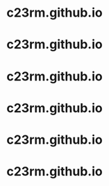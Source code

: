 # c23rm.github.io
# c23rm.github.io
# c23rm.github.io
# c23rm.github.io
# c23rm.github.io
# c23rm.github.io
